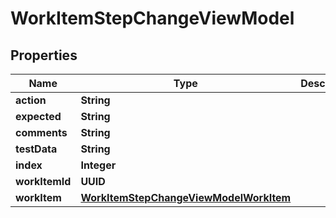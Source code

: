 

# WorkItemStepChangeViewModel


## Properties

| Name | Type | Description | Notes |
|------------ | ------------- | ------------- | -------------|
|**action** | **String** |  |  |
|**expected** | **String** |  |  |
|**comments** | **String** |  |  |
|**testData** | **String** |  |  |
|**index** | **Integer** |  |  |
|**workItemId** | **UUID** |  |  [optional] |
|**workItem** | [**WorkItemStepChangeViewModelWorkItem**](WorkItemStepChangeViewModelWorkItem.md) |  |  |




